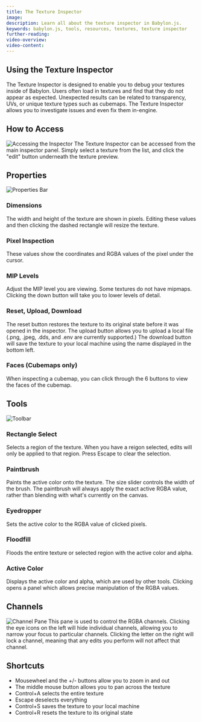 ```yaml
---
title: The Texture Inspector
image: 
description: Learn all about the texture inspector in Babylon.js.
keywords: babylon.js, tools, resources, textures, texture inspector
further-reading:
video-overview:
video-content:
---
```


## Using the Texture Inspector

The Texture Inspector is designed to enable you to debug your textures inside of Babylon. Users often load in textures and find that they do not appear as expected. Unexpected results can be related to transparency, UVs, or unique texture types such as cubemaps. The Texture Inspector allows you to investigate issues and even fix them in-engine.

## How to Access

![Accessing the Inspector](/img/features/debuglayer/texture/access.png)
The Texture Inspector can be accessed from the main inspector panel. Simply select a texture from the list, and click the "edit"  button underneath the texture preview.

## Properties

![Properties Bar](/img/features/debuglayer/texture/properties.png)

### Dimensions

The width and height of the texture are shown in pixels. Editing these values and then clicking the dashed rectangle will resize the texture.

### Pixel Inspection

These values show the coordinates and RGBA values of the pixel under the cursor.

### MIP Levels

Adjust the MIP level you are viewing. Some textures do not have mipmaps. Clicking the down button will take you to lower levels of detail.

### Reset, Upload, Download

The reset button restores the texture to its original state before it was opened in the inspector. The upload button allows you to upload a local file (.png, .jpeg, .dds, and .env are currently supported.) The download button will save the texture to your local machine using the name displayed in the bottom left.

### Faces (Cubemaps only)

When inspecting a cubemap, you can click through the 6 buttons to view the faces of the cubemap.

## Tools

![Toolbar](/img/features/debuglayer/texture/tools.png)

### Rectangle Select

Selects a region of the texture. When you have a reigon selected, edits will only be applied to that region. Press Escape to clear the selection.

### Paintbrush

Paints the active color onto the texture. The size slider controls the width of the brush. The paintbrush will always apply the exact active RGBA value, rather than blending with what's currently on the canvas.

### Eyedropper

Sets the active color to the RGBA value of clicked pixels.

### Floodfill

Floods the entire texture or selected region with the active color and alpha.

### Active Color

Displays the active color and alpha, which are used by other tools. Clicking opens a panel which allows precise manipulation of the RGBA values.

## Channels

![Channel Pane](/img/features/debuglayer/texture/channels.png)
This pane is used to control the RGBA channels. Clicking the eye icons on the left will hide individual channels, allowing you to narrow your focus to particular channels. Clicking the letter on the right will lock a channel, meaning that any edits you perform will not affect that channel.

## Shortcuts

-   Mousewheel and the +/- buttons allow you to zoom in and out
-   The middle mouse button allows you to pan across the texture
-   Control+A selects the entire texture
-   Escape deselects everything
-   Control+S saves the texture to your local machine
-   Control+R resets the texture to its original state
